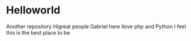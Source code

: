 # Helloworld
Another repository
Higreat people Gabriel here
Ilove php and Python 
I feel this is the best place to be

